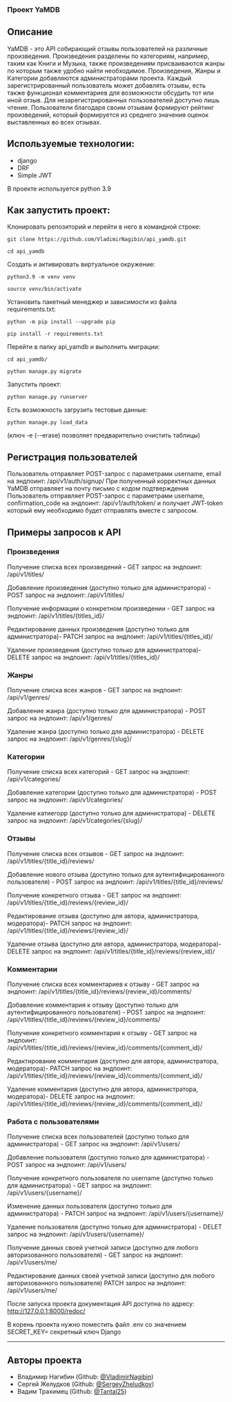 ### Проект YaMDB  

## Описание
YaMDB - это API собирающий отзывы пользователей на различные произведения. Произведения разделены по категориям, например, таким как Книги и Музыка, также произведениям присваиваются жанры по которым также удобно найти необходимое. Произведения, Жанры и Категории добавляются администраторами проекта. Каждый зарегистрированный пользователь может добавлять отзывы, есть также функционал комментариев для возможности обсудить тот или иной отзыв. Для незарегистрированных пользователей доступно лишь чтение. Пользователи благодаря своим отзывам формируют рейтинг произведений, который формируется из среднего значения оценок выставленных во всех отзывах.

## Используемые технологии:

- django
- DRF
- Simple JWT

В проекте используется python 3.9

## Как запустить проект:

Клонировать репозиторий и перейти в него в командной строке:

```
git clone https://github.com/VladimirNagibin/api_yamdb.git
```

```
cd api_yamdb
```

Cоздать и активировать виртуальное окружение:

```
python3.9 -m venv venv
```

```
source venv/bin/activate
```

Установить пакетный менеджер и зависимости из файла requirements.txt:

```
python -m pip install --upgrade pip
```

```
pip install -r requirements.txt
```

Перейти в папку api_yamdb и выполнить миграции:

```
cd api_yamdb/
```

```
python manage.py migrate
```

Запустить проект:

```
python manage.py runserver
```

Есть возможность загрузить тестовые данные:

```
python manage.py load_data
```
(ключ -e (--erase) позволяет предварительно очистить таблицы)

## Регистрация пользователей
Пользователь отправляет POST-запрос с параметрами username, email на эндпоинт: /api/v1/auth/signup/
При полученный корректных данных YaMDB отправляет на почту письмо с кодом подтверждения
Пользователь отправляет POST-запрос с параметрами username, confirmation_code на эндпоинт: /api/v1/auth/token/ и получает JWT-token который ему необходимо будет отправлять вместе с запросом.

## Примеры запросов к API

### Произведения
Получение списка всех произведений - GET запрос на эндпоинт: /api/v1/titles/

Добавление произведения (доступно только для администратора) - POST запрос на эндпоинт: /api/v1/titles/ 

Получение информации о конкретном произведении - GET запрос на эндпоинт: /api/v1/titles/{titles_id}/ 

Редактирование данных произведения (доступно только для администратора)- PATCH запрос на эндпоинт: /api/v1/titles/{titles_id}/ 

Удаление произведения (доступно только для администратора)- DELETE запрос на эндпоинт: /api/v1/titles/{titles_id}/ 

### Жанры
Получение списка всех жанров - GET запрос на эндпоинт: /api/v1/genres/

Добавление жанра (доступно только для администратора) - POST запрос на эндпоинт: /api/v1/genres/

Удаление жанра (доступно только для администратора) - DELETE запрос на эндпоинт: /api/v1/genres/{slug}/

### Категории
Получение списка всех категорий - GET запрос на эндпоинт: /api/v1/categories/

Добавление категории (доступно только для администратора) - POST запрос на эндпоинт: /api/v1/categories/

Удаление катиегорр (доступно только для администратора) - DELETE запрос на эндпоинт: /api/v1/categories/{slug}/

### Отзывы
Получение списка всех отзывов - GET запрос на эндпоинт: /api/v1/titles/{title_id}/reviews/

Добавление нового отзыва (доступно только для аутентифицированного пользователя) - POST запрос на эндпоинт: /api/v1/titles/{title_id}/reviews/

Получение конкретного отзыва - GET запрос на эндпоинт: /api/v1/titles/{title_id}/reviews/{review_id}/

Редактирование отзыва (доступно для автора, администратора, модератора)- PATCH запрос на эндпоинт: /api/v1/titles/{title_id}/reviews/{review_id}/

Удаление отзыва (доступно для автора, администратора, модератора)- DELETE запрос на эндпоинт: /api/v1/titles/{title_id}/reviews/{review_id}/

### Комментарии
Получение списка всех комментариев к отзыву - GET запрос на эндпоинт: /api/v1/titles/{title_id}/reviews/{review_id}/comments/

Добавление комментария к отзыву (доступно только для аутентифицированного пользователя) - POST запрос на эндпоинт: /api/v1/titles/{title_id}/reviews/{review_id}/comments/

Получение конкретного комментария к отзыву - GET запрос на эндпоинт: /api/v1/titles/{title_id}/reviews/{review_id}/comments/{comment_id}/

Редактирование комментария (доступно для автора, администратора, модератора)- PATCH запрос на эндпоинт: /api/v1/titles/{title_id}/reviews/{review_id}/comments/{comment_id}/

Удаление комментария (доступно для автора, администратора, модератора)- DELETE запрос на эндпоинт: /api/v1/titles/{title_id}/reviews/{review_id}/comments/{comment_id}/

### Работа с пользователями
Получение списка всех пользователей (доступно только для администратора) - GET запрос на эндпоинт: /api/v1/users/

Добавление пользователя (доступно только для администратора) - POST запрос на эндпоинт: /api/v1/users/

Получение конкретного пользователя по username (доступно только для администратора) - GET запрос на эндпоинт: /api/v1/users/{username}/

Изменение данных пользователя (доступно только для администратора) - PATCH запрос на эндпоинт: /api/v1/users/{username}/

Удаление пользователя (доступно только для администратора) - DELET запрос на эндпоинт: /api/v1/users/{username}/

Получение данных своей учетной записи (доступно для любого авторизованного пользователя) - GET запрос на эндпоинт: /api/v1/users/me/

Редактирование данных своей учетной записи (доступно для любого авторизованного пользователя) PATCH запрос на эндпоинт: /api/v1/users/me/

После запуска проекта документация API доступна по адресу: http://127.0.0.1:8000/redoc/

В корень проекта нужно поместить файл .env  со значением SECRET_KEY= секретный ключ Django
____

## Авторы проекта
- Владимир Нагибин (Github: [@VladimirNagibin](https://github.com/VladimirNagibin/))
- Сергей Желудков (Github: [@SergeyZheludkov](https://github.com/SergeyZheludkov/))
- Вадим Трахимец (Github: [@Tantal25](https://github.com/Tantal25/))
